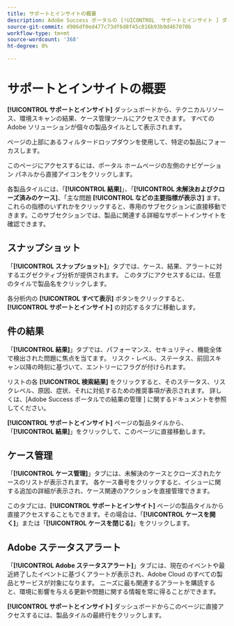 ```yaml
---
title: サポートとインサイトの概要
description: Adobe Success ポータルの [!UICONTROL  サポートとインサイト ] ダッシュボードから、テクニカルリソース、環境スキャンの結果、ケース管理ツールにアクセスできます。
source-git-commit: d986df0ed477c73df6d8f45c016b93b9d467070b
workflow-type: tm+mt
source-wordcount: '368'
ht-degree: 0%

---
```



# サポートとインサイトの概要

**[!UICONTROL サポートとインサイト]** ダッシュボードから、テクニカルリソース、環境スキャンの結果、ケース管理ツールにアクセスできます。 すべてのAdobe ソリューションが個々の製品タイルとして表示されます。

ページの上部にあるフィルタードロップダウンを使用して、特定の製品にフォーカスします。

このページにアクセスするには、ポータル ホームページの左側のナビゲーション パネルから直接アイコンをクリックします。

各製品タイルには、「**[!UICONTROL 結果]**」、「**[!UICONTROL 未解決およびクローズ済みのケース]**、「主な問題 **[!UICONTROL などの主要指標が表示さ]** ます。 これらの指標のいずれかをクリックすると、専用のサブセクションに直接移動できます。このサブセクションでは、製品に関連する詳細なサポートインサイトを確認できます。

## スナップショット

「**[!UICONTROL スナップショット]**」タブでは、ケース、結果、アラートに対するエグゼクティブ分析が提供されます。 このタブにアクセスするには、任意のタイルで製品名をクリックします。

各分析内の **[!UICONTROL すべて表示]** ボタンをクリックすると、**[!UICONTROL サポートとインサイト]** の対応するタブに移動します。

## 件の結果

「**[!UICONTROL 結果]**」タブでは、パフォーマンス、セキュリティ、機能全体で検出された問題に焦点を当てます。 リスク・レベル、ステータス、前回スキャン以降の時刻に基づいて、エントリーにフラグが付けられます。

リストの各 **[!UICONTROL 検索結果]** をクリックすると、そのステータス、リスクレベル、原因、症状、それに対処するための推奨事項が表示されます。 詳しくは、[Adobe Success ポータルでの結果の管理 ] に関するドキュメントを参照してください。

**[!UICONTROL サポートとインサイト]** ページの製品タイルから、「**[!UICONTROL 結果]**」をクリックして、このページに直接移動します。

## ケース管理

「**[!UICONTROL ケース管理]**」タブには、未解決のケースとクローズされたケースのリストが表示されます。 各ケース番号をクリックすると、イシューに関する追加の詳細が表示され、ケース関連のアクションを直接管理できます。

このタブには、**[!UICONTROL サポートとインサイト]** ページの製品タイルから直接アクセスすることもできます。その場合は、「**[!UICONTROL ケースを開く]**」または「**[!UICONTROL ケースを閉じる]**」をクリックします。

## Adobe ステータスアラート

「**[!UICONTROL Adobe ステータスアラート]**」タブには、現在のイベントや最近終了したイベントに基づくアラートが表示され、Adobe Cloud のすべての製品とサービスが対象になります。 ニーズに最も関連するアラートを購読すると、環境に影響を与える更新や問題に関する情報を常に得ることができます。

**[!UICONTROL サポートとインサイト]** ダッシュボードからこのページに直接アクセスするには、製品タイルの最終行をクリックします。
